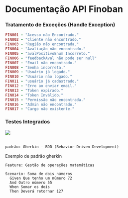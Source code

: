 <h1>Documentação API Finoban</h1>

### Tratamento de Exceções (Handle Exception)

```ruby
FIN001 - "Acesso não Encontrado."
FIN002 - "Cliente não encontrado."
FIN003 - "Região não encontrada."
FIN004 - "Avaliação não encontrado."
FIN005 - "avalPositivoEnum Incorreto."
FIN006 - "feedbackAval não pode ser null"
FIN007 - "Email não encontrado."
FIN008 - "Senha incorreta."
FIN009 - "Usuário já logado."
FIN010 - "Usuário não logado."
FIN011 - "usuário já cadastrado."
FIN012 - "Erro ao enviar email."
FIN013 - "Token expirado."
FIN014 - "Token Inválido."
FIN015 - "Permissão não encontrada."
FIN016 - "Admin não encontrado."
FIN017 - "Cargo não existente."
```

### Testes Integrados
<img src="https://img.shields.io/static/v1?label=Testes Integrados&message=CUCUMBER&color=blue&style=for-the-badge&logo=CUCUMBER"/>

<br>
<br>

```
padrão: Gherkin - BDD (Behavior Driven Development)
```

Exemplo de padrão gherkin
```feature
Feature: Gestão de operações matemáticas

Scenario: Soma de dois números
  Given Que tenho um número 72
  And Outro número 55
  When Somar os dois
  Then Deverá retornar 127
```